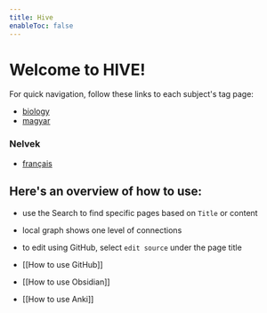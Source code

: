 ```yaml
---
title: Hive
enableToc: false
---
```


# Welcome to HIVE!
For quick navigation, follow these links to each subject's tag page:
- [biology](https://adambacso.github.io/hive/tags/biology/)
- [magyar](https://adambacso.github.io/hive/tags/magyar/)

### Nelvek
- [français](https://adambacso.github.io/hive/tags/french/)

## Here's an overview of how to use:
- use the Search to find specific pages based on `Title` or content
- local graph shows one level of connections
- to edit using GitHub, select `edit source` under the page title

- [[How to use GitHub]]
- [[How to use Obsidian]]
- [[How to use Anki]]